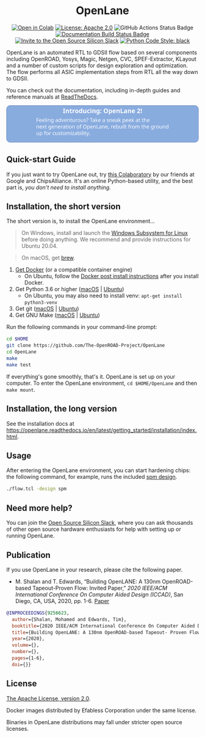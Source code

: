 <h1 align="center">OpenLane</h1>
<p align="center">
    <a href="https://colab.research.google.com/github/chipsalliance/silicon-notebooks/blob/main/digital-inverter-openlane.ipynb"><img src="https://colab.research.google.com/assets/colab-badge.svg" alt="Open in Colab"></a>
    <a href="https://opensource.org/licenses/Apache-2.0"><img src="https://img.shields.io/badge/License-Apache%202.0-blue.svg" alt="License: Apache 2.0"/></a>
    <img src="https://github.com/efabless/volare/actions/workflows/ci.yml/badge.svg?branch=main" alt="GitHub Actions Status Badge" />
    <a href="https://openlane.readthedocs.io/"><img src="https://readthedocs.org/projects/openlane/badge/?version=latest" alt="Documentation Build Status Badge"/></a>
    <a href="https://invite.skywater.tools"><img src="https://img.shields.io/badge/Community-Open%20Source%20Silicon%20Slack-ff69b4?logo=slack" alt="Invite to the Open Source Silicon Slack"/></a>
    <a href="https://github.com/psf/black"><img src="https://img.shields.io/badge/python%20code%20style-black-000000.svg" alt="Python Code Style: black"/></a>
</p>

OpenLane is an automated RTL to GDSII flow based on several components including OpenROAD, Yosys, Magic, Netgen, CVC, SPEF-Extractor, KLayout and a number of custom scripts for design exploration and optimization. The flow performs all ASIC implementation steps from RTL all the way down to GDSII.

You can check out the documentation, including in-depth guides and reference manuals at [ReadTheDocs](https://openlane.readthedocs.io/).

<p align="center">
    <a href="https://github.com/efabless/openlane2">
        <img src="./docs/_static/ol2_banner.svg" alt="Banner promoting OpenLane 2"/>
    </a>
</p>

## Quick-start Guide
If you just want to try OpenLane out, try [this Colaboratory](https://colab.research.google.com/github/chipsalliance/silicon-notebooks/blob/main/digital-inverter-openlane.ipynb) by our friends at Google and ChipsAlliance. It's an online Python-based utility, and the best part is, *you don't need to install anything.*

## Installation, the short version
The short version is, to install the OpenLane environment...

> On Windows, install and launch the [Windows Subsystem for Linux](https://docs.microsoft.com/en-us/windows/wsl/install) before doing anything. We recommend and provide instructions for Ubuntu 20.04.

> On macOS, get [brew](https://brew.sh).

1. [Get Docker](https://docs.docker.com/get-docker/) (or a compatible container engine)
    * On Ubuntu, follow the [Docker post install instructions](https://docs.docker.com/engine/install/linux-postinstall/) after you install Docker.
2. Get Python 3.6 or higher ([macOS](https://formulae.brew.sh/formula/python3) | [Ubuntu](https://packages.ubuntu.com/focal/python3))
    * On Ubuntu, you may also need to install venv: `apt-get install python3-venv`
3. Get git ([macOS](https://formulae.brew.sh/formula/git) | [Ubuntu](https://packages.ubuntu.com/focal/git))
4. Get GNU Make ([macOS](https://formulae.brew.sh/formula/make) | [Ubuntu](https://packages.ubuntu.com/focal/make))


Run the following commands in your command-line prompt:

```sh
cd $HOME
git clone https://github.com/The-OpenROAD-Project/OpenLane
cd OpenLane
make
make test
```

If everything's gone smoothly, that's it. OpenLane is set up on your computer. To enter the OpenLane environment, `cd $HOME/OpenLane` and then `make mount`.

## Installation, the long version
See the installation docs at https://openlane.readthedocs.io/en/latest/getting_started/installation/index.html.

## Usage
After entering the OpenLane environment, you can start hardening chips: the following command, for example, runs the included [spm design](./designs/spm).

```sh
./flow.tcl -design spm
```

## Need more help?
You can join the [Open Source Silicon Slack](https://invite.skywater.tools), where you can ask thousands of other open source hardware enthusiasts for help with setting up or running OpenLane.

## Publication
If you use OpenLane in your research, please cite the following paper.

* M. Shalan and T. Edwards, “Building OpenLANE: A 130nm OpenROAD-based Tapeout-Proven Flow: Invited Paper,” *2020 IEEE/ACM International Conference On Computer Aided Design (ICCAD)*, San Diego, CA, USA, 2020, pp. 1-6. [Paper](https://ieeexplore.ieee.org/document/9256623)

```bibtex
@INPROCEEDINGS{9256623,
  author={Shalan, Mohamed and Edwards, Tim},
  booktitle={2020 IEEE/ACM International Conference On Computer Aided Design (ICCAD)}, 
  title={Building OpenLANE: A 130nm OpenROAD-based Tapeout- Proven Flow : Invited Paper}, 
  year={2020},
  volume={},
  number={},
  pages={1-6},
  doi={}}
```


## License
[The Apache License, version 2.0](https://www.apache.org/licenses/LICENSE-2.0.txt).

Docker images distributed by Efabless Corporation under the same license.

Binaries in OpenLane distributions may fall under stricter open source licenses.

